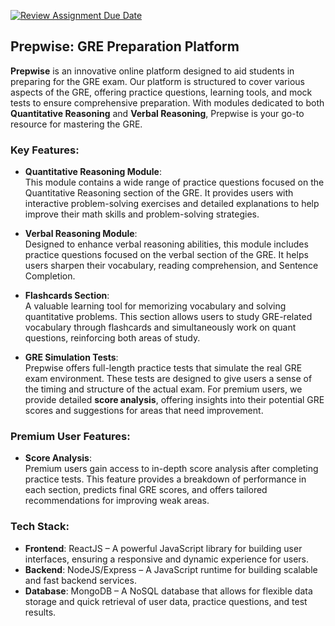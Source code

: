 [![Review Assignment Due Date](https://classroom.github.com/assets/deadline-readme-button-22041afd0340ce965d47ae6ef1cefeee28c7c493a6346c4f15d667ab976d596c.svg)](https://classroom.github.com/a/DIHvCS29)

## Prepwise: GRE Preparation Platform

**Prepwise** is an innovative online platform designed to aid students in preparing for the GRE exam. Our platform is structured to cover various aspects of the GRE, offering practice questions, learning tools, and mock tests to ensure comprehensive preparation. With modules dedicated to both **Quantitative Reasoning** and **Verbal Reasoning**, Prepwise is your go-to resource for mastering the GRE.

### Key Features:

- **Quantitative Reasoning Module**:  
  This module contains a wide range of practice questions focused on the Quantitative Reasoning section of the GRE. It provides users with interactive problem-solving exercises and detailed explanations to help improve their math skills and problem-solving strategies.

- **Verbal Reasoning Module**:  
  Designed to enhance verbal reasoning abilities, this module includes practice questions focused on the verbal section of the GRE. It helps users sharpen their vocabulary, reading comprehension, and Sentence Completion.

- **Flashcards Section**:  
  A valuable learning tool for memorizing vocabulary and solving quantitative problems. This section allows users to study GRE-related vocabulary through flashcards and simultaneously work on quant questions, reinforcing both areas of study.
 

- **GRE Simulation Tests**:  
  Prepwise offers full-length practice tests that simulate the real GRE exam environment. These tests are designed to give users a sense of the timing and structure of the actual exam. For premium users, we provide detailed **score analysis**, offering insights into their potential GRE scores and suggestions for areas that need improvement.

### Premium User Features:
- **Score Analysis**:  
  Premium users gain access to in-depth score analysis after completing practice tests. This feature provides a breakdown of performance in each section, predicts final GRE scores, and offers tailored recommendations for improving weak areas.

### Tech Stack:

- **Frontend**: ReactJS – A powerful JavaScript library for building user interfaces, ensuring a        responsive and dynamic experience for users.
- **Backend**: NodeJS/Express – A JavaScript runtime for building scalable and fast backend services.
- **Database**: MongoDB – A NoSQL database that allows for flexible data storage and quick retrieval of user data, practice questions, and test results.


